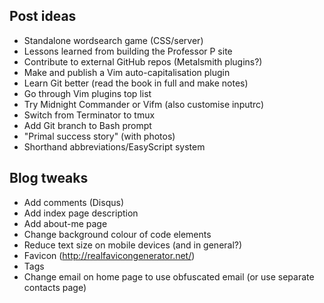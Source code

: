 ## Post ideas

- Standalone wordsearch game (CSS/server)
- Lessons learned from building the Professor P site
- Contribute to external GitHub repos (Metalsmith plugins?)
- Make and publish a Vim auto-capitalisation plugin
- Learn Git better (read the book in full and make notes)
- Go through Vim plugins top list
- Try Midnight Commander or Vifm (also customise inputrc)
- Switch from Terminator to tmux
- Add Git branch to Bash prompt
- "Primal success story" (with photos)
- Shorthand abbreviations/EasyScript system

## Blog tweaks

- Add comments (Disqus)
- Add index page description
- Add about-me page
- Change background colour of code elements
- Reduce text size on mobile devices (and in general?)
- Favicon (http://realfavicongenerator.net/)
- Tags
- Change email on home page to use obfuscated email (or use separate contacts page)
